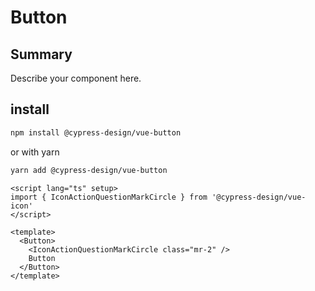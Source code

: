 # Button

## Summary

Describe your component here.

## install

```bash
npm install @cypress-design/vue-button
```

or with yarn

```bash
yarn add @cypress-design/vue-button
```

```vue live
<script lang="ts" setup>
import { IconActionQuestionMarkCircle } from '@cypress-design/vue-icon'
</script>

<template>
  <Button>
    <IconActionQuestionMarkCircle class="mr-2" />
    Button
  </Button>
</template>
```
